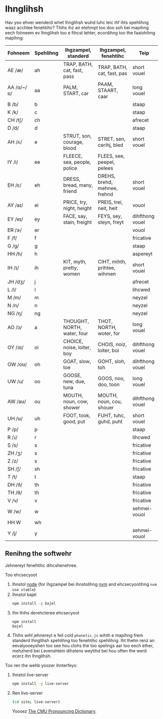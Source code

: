 # Ihnglihsh

Hav yoo ehver wenderd whet Ihnglihsh wuhd luhc leic ihf ihts spehlihng waaz acchlee fenehtihc? Thihs ihz an etehmpt too doo soh bei mapihng eech fohneem ev Ihnglihsh too e fihcst lehter, ecordihng too the faalohihng mapihng:

| Fohneem | Spehlihng | Ihgzampel, standerd | Ihgzampel, fenehtihc | Teip |
|---|---|---|---|---|
| AE /æ/ | ah | TRAP, BATH, cat, fast, pass | TRAP, BATH, cat, fast, pas | short vouel |
| AA /ɑ/~/ɒ/ | aa | PALM, START, car | PAAM, STAART, caar | long vouel |
| B /b/ | b | | | staap |
| K /k/ | c | | | staap |
| CH /tʃ/ | ch | | | afrecet |
| D /d/ | d | | | staap |
| AH /ʌ/ | e | STRUT, son, courage, blood | STRET, sen, cerihj, bled | short vouel |
| IY /i/ | ee | FLEECE, sea, people, police | FLEES, see, peepel, pelees |
| EH /ɛ/ | eh | DRESS, bread, many, friend | DREHS, brehd, mehnee, frehnd | short vouel |
| AY /aɪ/ | ei | PRICE, try, night, height | PREIS, trei, neit, heit | vouol |
| EY /eɪ/ | ey | FACE, say, stain, freight | FEYS, sey, steyn, freyt | dihfthong vouel |
| ER /ɝ/ | er | | | vouol |
| F /f/ | f | | | fricative |
| G /ɡ/ | g | | | staap |
| HH /h/ | h | | | aspereyt |
| IH /ɪ/ | ih | KIT, myth, pretty, women | CIHT, mihth, prihtee, wihmen | short vouel |
| JH /dʒ/ | j | | | afrecet |
| L /l/ | l | | | lihcwed |
| M /m/ | m | | | neyzel |
| N /n/ | n | | | neyzel |
| NG /ŋ/ | ng | | | neyzel |
| AO /ɔ/ | a | THOUGHT, NORTH, water, four | THOT, NORTH, woter, for | long vouel |
| OY /ɔɪ/ | oi | CHOICE, noise, loiter, boy | CHOIS, noiz, loiter, boi | dihfthong vouel |
| OW /oʊ/ | oh | GOAT, slow, toe | GOHT, sloh, toh | dihfthong vouel |
| UW /u/ | oo | GOOSE, new, due, tuna | GOOS, noo, doo, toon | long vouel |
| AW /aʊ/ | ou | MOUTH, noun, cow, shower | MOUTH, noun, cou, shouer | dihfthong vouel |
| UH /ʊ/ | uh | FOOT, took, good, put | FUHT, tuhc, guhd, puht | short vouel |
| P /p/ | p | | | staap |
| R /ɹ/ | r | | | lihcwed |
| S /s/ | s | | | fricative |
| ZH /ʒ/ | s | | | fricative |
| Z /z/ | s | | | fricative |
| SH /ʃ/ | sh | | | fricative |
| T /t/ | t | | | staap |
| DH /ð/ | th | | | fricative |
| TH /θ/ | th | | | fricative |
| V /v/ | v | | | fricative |
| W /w/ | w | | | sehmei-vouol |
| HH W | wh |
| Y /j/ | y | | | sehmei-vouol |

## Renihng the softwehr

Jehnereyt fenehtihc dihcshenehree.

Too ehcsecyoot

1. Ihnstol [node][1] (for ihgzampel bei ihnstolihng [nvm][2] and ehcsecyootihng `nvm use stable`)
2. Ihnstol bajel
   ```sh
   npm install -g bajel
   ```
3. Ihn thihs derehcteree ehcsecyoot
   ```sh
   npm install
   bajel
   ```
4. Thihs wihl jehnereyt e feil cold `phonetic.js` wihth e mapihng frem standerd Ihnglihsh spehlihng too fenehtihc spehlihng. Iht thehn renz an eevalyooeyshen too see hou clohs the too spelings aar too eech ether, mehzherd bei Levenshtein dihstens weytihd bei hou often the werd ecerz ihn Ihnglihsh.

Too ren the wehb yoozer ihnterfeys:

1. Ihnstol live-server
   ```sh
   npm install -g live-server
   ```
2. Ren live-server
   ```sh
   (cd site; live-server)
   ```
   Yoosez [The CMU Pronouncing Dictionary][3].


[1]: https://nodejs.org/en/
[2]: https://github.com/nvm-sh/nvm
[3]: http://www.speech.cs.cmu.edu/cgi-bin/cmudict
